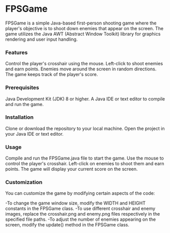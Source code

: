 # FPSGame
FPSGame is a simple Java-based first-person shooting game where the player's objective is to shoot down enemies that appear on the screen. The game utilizes the Java AWT (Abstract Window Toolkit) library for graphics rendering and user input handling.

<h3>Features</h3>
Control the player's crosshair using the mouse.
Left-click to shoot enemies and earn points.
Enemies move around the screen in random directions.
The game keeps track of the player's score.

<h3>Prerequisites</h3>

Java Development Kit (JDK) 8 or higher.
A Java IDE or text editor to compile and run the game.

<h3>Installation</h3>
Clone or download the repository to your local machine.
Open the project in your Java IDE or text editor.

<h3>Usage</h3>

Compile and run the FPSGame.java file to start the game.
Use the mouse to control the player's crosshair.
Left-click on enemies to shoot them and earn points.
The game will display your current score on the screen.

<h3>Customization</h3>

You can customize the game by modifying certain aspects of the code:

-To change the game window size, modify the WIDTH and HEIGHT constants in the FPSGame class.
-To use different crosshair and enemy images, replace the crosshair.png and enemy.png files respectively in the specified file paths.
-To adjust the number of enemies appearing on the screen, modify the update() method in the FPSGame class.
